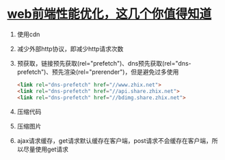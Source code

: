 # [web前端性能优化，这几个你值得知道](https://baijiahao.baidu.com/s?id=1618549345650870441&wfr=spider&for=pc)

1. 使用cdn
2. 减少外部http协议，即减少http请求次数
3. 预获取，链接预先获取(rel="prefetch")、dns预先获取(rel="dns-prefetch")、预先渲染(rel="prerender")，但是避免过多使用

    ```html
    <link rel="dns-prefetch" href="//www.zhix.net">
    <link rel="dns-prefetch" href="//api.share.zhix.net">
    <link rel="dns-prefetch" href="//bdimg.share.zhix.net">
    ```

4. 压缩代码
5. 压缩图片
6. ajax请求缓存，get请求默认缓存在客户端，post请求不会缓存在客户端，所以尽量使用get请求
